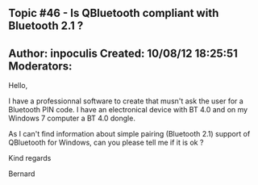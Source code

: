 Topic #46 - Is QBluetooth compliant with Bluetooth 2.1 ?
----------------------------------------------------------------------------
Author:     inpoculis
Created:    10/08/12 18:25:51
Moderators:
----------------------------------------------------------------------------

Hello,

I have a professionnal software to create that musn't ask the user for a Bluetooth PIN code. I have an electronical device with BT 4.0 and on my Windows 7 computer a BT 4.0 dongle.

As I can't find information about simple pairing (Bluetooth 2.1) support of QBluetooth for Windows, can you please tell me if it is ok ?

Kind regards

Bernard

